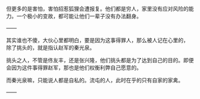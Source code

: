 但更多的是害怕，害怕招惹狐狸会遭报复。他们都是穷人，家里没有应对风险的能力。一个极小的变故，都可能让他们一辈子没有办法翻身。

——

其实谁也不傻，大伙心里都明白，要是因为这事得罪人，那么被人记在心里的，
除了挑头的，就是指认赵军的秦光泉。

挑头之人，不管是佟友丰，还是张兴隆，他们挑头都是为了达到自己的目的。即便会因为这件事得罪赵军，那也是他们权衡利弊自己愿意的。

而秦光泉嘛，只能说人都是自私的。流屯的人，此时在乎的只有自家的家禽。

——

